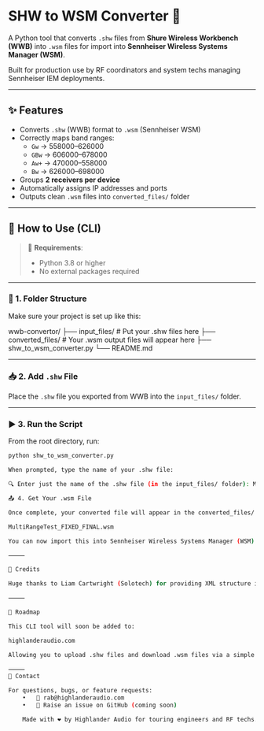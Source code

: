 # SHW to WSM Converter 🔁

A Python tool that converts `.shw` files from **Shure Wireless Workbench (WWB)** into `.wsm` files for import into **Sennheiser Wireless Systems Manager (WSM)**.

Built for production use by RF coordinators and system techs managing Sennheiser IEM deployments.

---

## ✨ Features

- Converts `.shw` (WWB) format to `.wsm` (Sennheiser WSM)
- Correctly maps band ranges:
  - `Gw` → 558000–626000  
  - `GBw` → 606000–678000  
  - `Aw+` → 470000–558000  
  - `Bw` → 626000–698000  
- Groups **2 receivers per device**
- Automatically assigns IP addresses and ports
- Outputs clean `.wsm` files into `converted_files/` folder

---

## 🧪 How to Use (CLI)

> 🐍 **Requirements**:
> - Python 3.8 or higher  
> - No external packages required

---

### 📁 1. Folder Structure

Make sure your project is set up like this:

wwb-convertor/
├── input_files/          # Put your .shw files here
├── converted_files/      # Your .wsm output files will appear here
├── shw_to_wsm_converter.py
└── README.md

---

### 📥 2. Add `.shw` File

Place the `.shw` file you exported from WWB into the `input_files/` folder.

---

### ▶️ 3. Run the Script

From the root directory, run:

```bash
python shw_to_wsm_converter.py

When prompted, type the name of your .shw file:

🔍 Enter just the name of the .shw file (in the input_files/ folder): MultiRangeTest.shw

📤 4. Get Your .wsm File

Once complete, your converted file will appear in the converted_files/ folder:

MultiRangeTest_FIXED_FINAL.wsm

You can now import this into Sennheiser Wireless Systems Manager (WSM).

⸻

🙌 Credits

Huge thanks to Liam Cartwright (Solotech) for providing XML structure insight and supporting the testing and formatting of this converter for real-world WSM deployments.

⸻

🚀 Roadmap

This CLI tool will soon be added to:

highlanderaudio.com

Allowing you to upload .shw files and download .wsm files via a simple web interface.

⸻
💬 Contact

For questions, bugs, or feature requests:
	•	🔗 rab@highlanderaudio.com
	•	💬 Raise an issue on GitHub (coming soon)

    Made with ❤️ by Highlander Audio for touring engineers and RF techs.